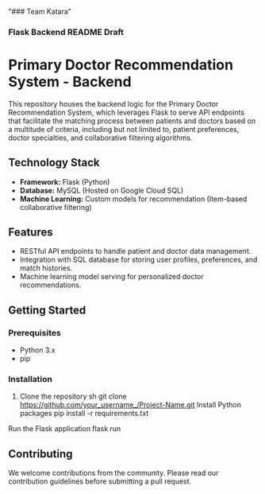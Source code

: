"### Team Katara" 

### Flask Backend README Draft
# Primary Doctor Recommendation System - Backend

This repository houses the backend logic for the Primary Doctor Recommendation System, which leverages Flask to serve API endpoints that facilitate the matching process between patients and doctors based on a multitude of criteria, including but not limited to, patient preferences, doctor specialties, and collaborative filtering algorithms.

## Technology Stack

- **Framework:** Flask (Python)
- **Database:** MySQL (Hosted on Google Cloud SQL)
- **Machine Learning:** Custom models for recommendation (Item-based collaborative filtering)

## Features

- RESTful API endpoints to handle patient and doctor data management.
- Integration with SQL database for storing user profiles, preferences, and match histories.
- Machine learning model serving for personalized doctor recommendations.

## Getting Started

### Prerequisites

- Python 3.x
- pip

### Installation

1. Clone the repository
   sh
   git clone https://github.com/your_username_/Project-Name.git
Install Python packages
pip install -r requirements.txt

Run the Flask application
flask run

## Contributing
We welcome contributions from the community. Please read our contribution guidelines before submitting a pull request.

